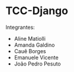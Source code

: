 # TCC-Django
Integrantes: 
- Aline Matiolli
- Amanda Galdino
- Cauê Borges
- Emanuele Vicente
- João Pedro Pesuto
